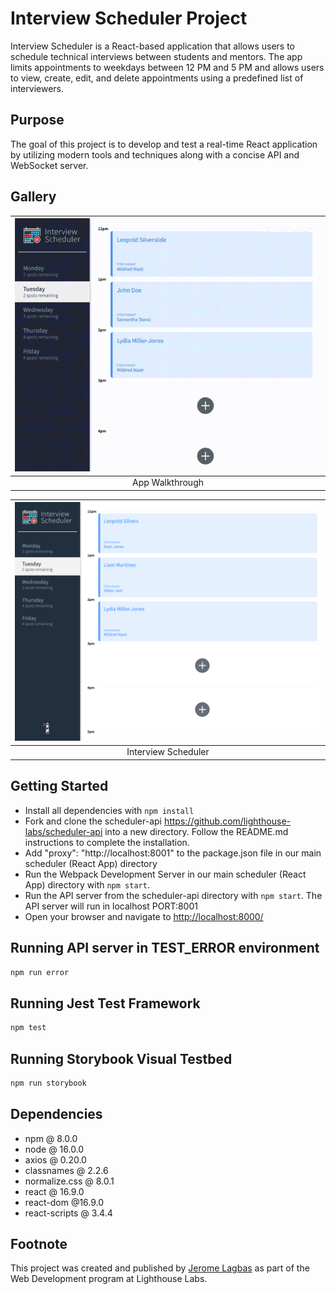 # Interview Scheduler Project

Interview Scheduler is a React-based application that allows users to schedule technical interviews between students and mentors. The app limits appointments to weekdays between 12 PM and 5 PM and allows users to view, create, edit, and delete appointments using a predefined list of interviewers.

## Purpose

The goal of this project is to develop and test a real-time React application by utilizing modern tools and techniques along with a concise API and WebSocket server.

## Gallery

| ![walkthrough.gif](./docs/walkthrough.gif) | 
|:--:| 
| App Walkthrough |

| ![homepage.png](./docs/homepage.png) | 
|:--:| 
| Interview Scheduler |

## Getting Started

- Install all dependencies with `npm install`
- Fork and clone the scheduler-api <https://github.com/lighthouse-labs/scheduler-api> into a new directory. Follow the README.md instructions to complete the installation.
- Add "proxy": "http://localhost:8001" to the package.json file in our main scheduler (React App) directory
- Run the Webpack Development Server in our main scheduler (React App) directory with `npm start`.
- Run the API server from the scheduler-api directory with `npm start`. The API server will run in localhost PORT:8001
- Open your browser and navigate to <http://localhost:8000/>

## Running API server in TEST_ERROR environment

```sh
npm run error
```

## Running Jest Test Framework

```sh
npm test
```

## Running Storybook Visual Testbed

```sh
npm run storybook
```

## Dependencies

- npm @ 8.0.0
- node @ 16.0.0
- axios @ 0.20.0
- classnames @ 2.2.6
- normalize.css @ 8.0.1
- react @ 16.9.0
- react-dom @16.9.0
- react-scripts @ 3.4.4

## Footnote

This project was created and published by [Jerome Lagbas](https://github.com/jeromealmir) as part of the Web Development program at Lighthouse Labs.
